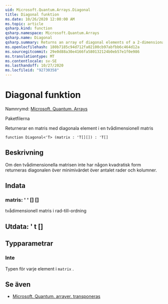 ```yaml
---
uid: Microsoft.Quantum.Arrays.Diagonal
title: Diagonal funktion
ms.date: 10/26/2020 12:00:00 AM
ms.topic: article
qsharp.kind: function
qsharp.namespace: Microsoft.Quantum.Arrays
qsharp.name: Diagonal
qsharp.summary: Returns an array of diagonal elements of a 2-dimensional array
ms.openlocfilehash: 180b7185c94d712fa02100cb97abfbb6c464d12a
ms.sourcegitcommit: 29e0d88a30e4166fa580132124b0eb57e1f0e986
ms.translationtype: MT
ms.contentlocale: sv-SE
ms.lasthandoff: 10/27/2020
ms.locfileid: "92730358"
---
```

# <a name="diagonal-function"></a>Diagonal funktion

Namnrymd: [Microsoft. Quantum. Arrays](xref:Microsoft.Quantum.Arrays)

Paketfilerna [](https://nuget.org/packages/)


Returnerar en matris med diagonala element i en tvådimensionell matris

```qsharp
function Diagonal<'T> (matrix : 'T[][]) : 'T[]
```


## <a name="description"></a>Beskrivning

Om den tvådimensionella matrisen inte har någon kvadratisk form returneras diagonalen över minimivärdet över antalet rader och kolumner.

## <a name="input"></a>Indata

### <a name="matrix--t"></a>matris: ' ' [] []

tvådimensionell matris i rad-till-ordning



## <a name="output--t"></a>Utdata: ' t []



## <a name="type-parameters"></a>Typparametrar

### <a name="t"></a>Inte

Typen för varje element i `matrix` .

## <a name="see-also"></a>Se även

- [Microsoft. Quantum. arrayer. transponeras](xref:Microsoft.Quantum.Arrays.Transposed)